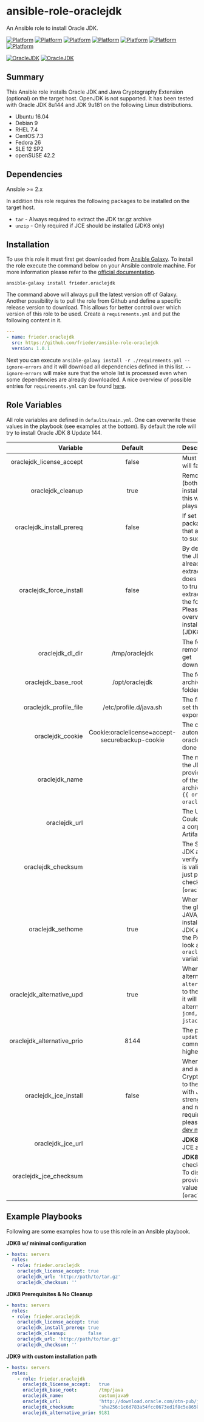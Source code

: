 # ansible-role-oraclejdk
An Ansible role to install Oracle JDK.

[![Platform](http://img.shields.io/badge/platform-ubuntu-dd4814.svg?style=flat)](#)
[![Platform](http://img.shields.io/badge/platform-debian-a80030.svg?style=flat)](#)
[![Platform](http://img.shields.io/badge/platform-redhat-cc0000.svg?style=flat)](#)
[![Platform](http://img.shields.io/badge/platform-centos-932279.svg?style=flat)](#)
[![Platform](http://img.shields.io/badge/platform-fedora-333fff.svg?style=flat)](#)
[![Platform](http://img.shields.io/badge/platform-suse-008000.svg?style=flat)](#)
[![Platform](http://img.shields.io/badge/platform-opensuse-49BD31.svg?style=flat)](#)

[![OracleJDK](http://img.shields.io/badge/oracle%20jdk-%20%208%20%20-cc0000.svg?style=flat)](#)
[![OracleJDK](http://img.shields.io/badge/oracle%20jdk-%20%209%20%20-cc0000.svg?style=flat)](#)

## Summary

This Ansible role installs Oracle JDK and Java Cryptography Extension (optional) on the target host. OpenJDK is not supported. It has been tested with Oracle JDK 8u144 and JDK 9u181 on the following Linux distributions.

* Ubuntu 16.04
* Debian 9
* RHEL 7.4
* CentOS 7.3
* Fedora 26
* SLE 12 SP2
* openSUSE 42.2

## Dependencies

Ansible >= 2.x

In addition this role requires the following packages to be installed on the target host.

* `tar` - Always required to extract the JDK tar.gz archive
* `unzip` - Only required if JCE should be installed (JDK8 only)

## Installation

To use this role it must first get downloaded from [Ansible Galaxy](https://galaxy.ansible.com). To install the role execute the command below on your Ansible controle machine. For more information please refer to the [official documentation](https://galaxy.ansible.com/intro#download).

`ansible-galaxy install frieder.oraclejdk`

The command above will always pull the latest version off of Galaxy. Another possibility is to pull the role from Github and define a specific release version to download. This allows for better control over which version of this role to be used. Create a `requirements.yml` and put the following content in it.

```yaml
---
- name: frieder.oraclejdk
  src: https://github.com/frieder/ansible-role-oraclejdk
  version: 1.0.1
```

Next you can execute `ansible-galaxy install -r ./requirements.yml --ignore-errors` and it will download all dependencies defined in this list. `--ignore-errors` will make sure that the whole list is processed even when some dependencies are already downloaded. A nice overview of possible entries for `requirements.yml` can be found [here](https://zaiste.net/posts/automatically_install_ansible_galaxy_roles_with_requirements_yml/).

## Role Variables

All role variables are defined in `defaults/main.yml`. One can overwrite these values in the playbook (see examples at the bottom). By default the role will try to install Oracle JDK 8 Update 144.

| Variable | Default | Description |
|--:|:-:|:--|
| oraclejdk_license_accept | false | Must be set to true or the play will fail. |
| oraclejdk_cleanup | true | Remove all temp files/folders (both local and remote) after installation. When set to true this will result in "changed" plays. |
| oraclejdk_install_prereq   | false | If set to true it will install packages (see requirements) that are required for this role to succeed.|
| oraclejdk_force_install | false | By default the role will check if the JDK installation folder already exists and skips the extraction of the archive if it does exist. Setting this value to true will force the role to extract the archive even when the folder already exists. Please be aware that this may overwrite any previously installed JCE policy files (JDK8 only). |
| oraclejdk_dl_dir | /tmp/oraclejdk | The folder (both local and remote) to which the archives get downloaded/copied/extracted. |
| oraclejdk_base_root | /opt/oraclejdk | The folder in which the JDK archives get extracted. All JDK folders will be in here. |
| oraclejdk_profile_file | /etc/profile.d/java.sh | The file in which the role will set the JAVA_HOME and PATH export. |
| oraclejdk_cookie | Cookie:oraclelicense=accept-securebackup-cookie | The cookie required for automated downloads from oracle.com. License check is done with a different variable. |
| oraclejdk_name | | The name of the folder within the JDK base root. If none is provided it will take the name of the folder inside the tarball archive. JAVA_HOME will be `{{ oraclejdk_base_root }}/{{ oraclejdk_name }}`. |
| oraclejdk_url | | The URL of th JDK archive. Could be either oracle.com or a corporate repository (e. g. Artifactory). |
| oraclejdk_checksum | | The SHA256 checksum of the JDK archive. This is used to verify that the downloaded file is valid. To disable this check just provide an empty checksum value (`oraclejdk_checksum: ''`). |
| oraclejdk_sethome | true | When set to true it will update the global variable JAVA_HOME to point to the installation directory of the JDK and add the binaries to the PATH variable. Also have a look at the `oraclejdk_profile_file` variable. |
| oraclejdk_alternative_upd | true | When set to true it will set the alternative for java (`update-alternatives --config java`) to the current JDK. In addition it will also update the alternatives for `jar, javac, jcmd, jconsole, jmap, jps, jstack, jstat, jstatd`.|
| oraclejdk_alternative_prio | 8144 | The priority used for the `update-alternatives` command. The JDK with the highest priority wins. |
| oraclejdk_jce_install | false | When set to true it will install and add the latest Java Cryptography Extension (JCE) to the JDK. Please note that with JDK9 the unlimited key strength is enabled by default and no additional action are required. For more information please refer to the [security-dev mailinglist](http://mail.openjdk.java.net/pipermail/security-dev/2016-October/014943.html). |
| oraclejdk_jce_url | | **JDK8 only**. The URL of the JCE archive at oracle.com. |
| oraclejdk_jce_checksum | | **JDK8 only**. The SHA256 checksum of the JCE archive. To disable this check just provide an empty checksum value (`oraclejdk_jce_checksum: ''`). |

## Example Playbooks

Following are some examples how to use this role in an Ansible playbook.

**JDK8 w/ minimal configuration**
```yaml
- hosts: servers
  roles:
  - role: frieder.oraclejdk
    oraclejdk_license_accept: true
    oraclejdk_url: 'http://path/to/tar.gz'
    oraclejdk_checksum: ''
```

**JDK8 Prerequisites & No Cleanup**
```yaml
- hosts: servers
  roles:
  - role: frieder.oraclejdk
    oraclejdk_license_accept: true
    oraclejdk_install_prereq: true
    oraclejdk_cleanup:        false
    oraclejdk_url: 'http://path/to/tar.gz'
    oraclejdk_checksum: ''
```

**JDK9 with custom installation path**
```yaml
- hosts: servers
  roles:
    - role: frieder.oraclejdk
      oraclejdk_license_accept:   true
      oraclejdk_base_root:        /tmp/java
      oraclejdk_name:             customjava9
      oraclejdk_url:              'http://download.oracle.com/otn-pub/java/jdk/9+181/jdk-9_linux-x64_bin.tar.gz'
      oraclejdk_checksum:         'sha256:1c6d783a54fcc0673ed1f8c5e8650b1d8977ca3e856a03fba0090198e0f16f6d'
      oraclejdk_alternative_prio: 9181
```


